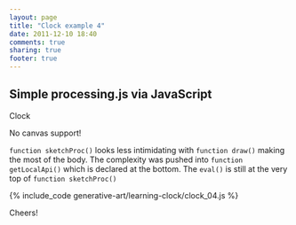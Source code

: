 ```yaml
---
layout: page
title: "Clock example 4"
date: 2011-12-10 18:40
comments: true
sharing: true
footer: true
---
```


<h2> Simple processing.js via JavaScript</h2>

Clock

<p><canvas id="canvas1" width="200" height="200">No canvas support!</canvas></p>

`function sketchProc()` looks less intimidating with `function draw()` making the most of the body. The complexity was pushed into `function getLocalApi()` which is declared at the bottom. The `eval()` is still at the very top of `function sketchProc()`

{% include_code generative-art/learning-clock/clock_04.js %}

Cheers!

<script src="../processing-1.3.6-api.js"></script>
<script type="text/javascript" src="clock_04.js"></script>

